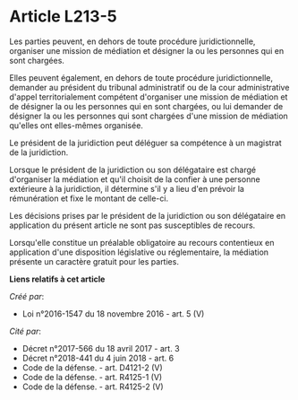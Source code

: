 # Article L213-5

Les parties peuvent, en dehors de toute procédure juridictionnelle, organiser une mission de médiation et désigner la ou les
personnes qui en sont chargées.

Elles peuvent également, en dehors de toute procédure juridictionnelle, demander au président du tribunal administratif ou de
la cour administrative d'appel territorialement compétent d'organiser une mission de médiation et de désigner la ou les
personnes qui en sont chargées, ou lui demander de désigner la ou les personnes qui sont chargées d'une mission de médiation
qu'elles ont elles-mêmes organisée.

Le président de la juridiction peut déléguer sa compétence à un magistrat de la juridiction.

Lorsque le président de la juridiction ou son délégataire est chargé d'organiser la médiation et qu'il choisit de la confier
à une personne extérieure à la juridiction, il détermine s'il y a lieu d'en prévoir la rémunération et fixe le montant de
celle-ci.

Les décisions prises par le président de la juridiction ou son délégataire en application du présent article ne sont pas
susceptibles de recours.

Lorsqu'elle constitue un préalable obligatoire au recours contentieux en application d'une disposition législative ou
réglementaire, la médiation présente un caractère gratuit pour les parties.

**Liens relatifs à cet article**

_Créé par_:

  - Loi n°2016-1547 du 18 novembre 2016 - art. 5 (V)

_Cité par_:

  - Décret n°2017-566 du 18 avril 2017 - art. 3
  - Décret n°2018-441 du 4 juin 2018 - art. 6
  - Code de la défense. - art. D4121-2 (V)
  - Code de la défense. - art. R4125-1 (V)
  - Code de la défense. - art. R4125-2 (V)
